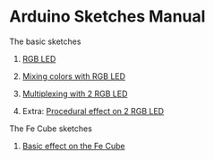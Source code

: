 Arduino Sketches Manual
=======================

The basic sketches

1.  [RGB LED](../sketches/n01_RGB/n01_RGB.ino)

2.  [Mixing colors with RGB LED](../sketches/n02_RGB_mixing/n02_RGB_mixing.ino)

3.  [Multiplexing with 2 RGB LED](../sketches/n03_RGB_multiplex/n03_RGB_multiplex.ino)

4.  Extra: [Procedural effect on 2 RGB LED](../sketches/n04_RGB_procedural/n04_RGB_procedural.ino)

The Fe Cube sketches

1.  [Basic effect on the Fe Cube](../sketches/n10_cube_test/n10_cube_test.ino)
